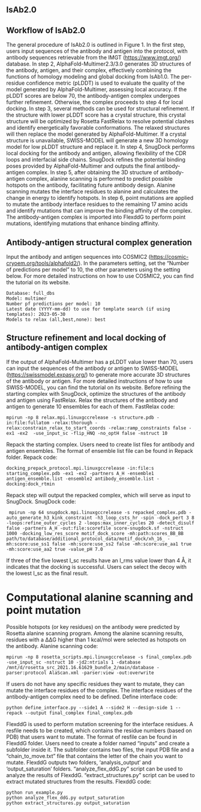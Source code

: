 ## IsAb2.0
## Workflow of IsAb2.0
The general procedure of IsAb2.0 is outlined in Figure 1. In the first step, users input sequences of the antibody and antigen into the protocol, with antibody sequences retrievable from the IMGT (https://www.imgt.org/) database. In step 2, AlphaFold-Multimer2.3/3.0 generates 3D structures of the antibody, antigen, and their complex, effectively combining the functions of homology modeling and global docking from IsAb1.0. The per-residue confidence metric (pLDDT) is used to evaluate the quality of the model generated by AlphaFold-Multimer, assessing local accuracy. If the pLDDT scores are below 70, the antibody-antigen complex undergoes further refinement. Otherwise, the complex proceeds to step 4 for local docking. In step 3, several methods can be used for structural refinement. If the structure with lower pLDDT score has a crystal structure, this crystal structure will be optimized by Rosetta FastRelax to resolve potential clashes and identify energetically favorable conformations. The relaxed structures will then replace the model generated by AlphaFold-Multimer. If a crystal structure is unavailable, SWISS-MODEL will generate a new 3D homology model for low pLDDT structure and replace it. In step 4, SnugDock performs local docking for the antibody and antigen, allowing flexibility of the CDR loops and interfacial side chains. SnugDock refines the potential binding poses provided by AlphaFold-Multimer and outputs the final antibody-antigen complex. In step 5, after obtaining the 3D structure of antibody-antigen complex, alanine scanning is performed to predict possible hotspots on the antibody, facilitating future antibody design. Alanine scanning mutates the interface residues to alanine and calculates the change in energy to identify hotspots. In step 6, point mutations are applied to mutate the antibody interface residues to the remaining 17 amino acids and identify mutations that can improve the binding affinity of the complex. The antibody-antigen complex is imported into FlexddG to perform point mutations, identifying mutations that enhance binding affinity.

## Antibody-antigen structural complex generation
Input the antibody and antigen sequences into COSMIC2 (https://cosmic-cryoem.org/tools/alphafold2/). In the parameters setting, set the “Number of predictions per model” to 10, the other parameters using the setting below. For more detailed instructions on how to use COSMIC2, you can find the tutorial on its website.
```
Database: full_dbs
Model: multimer
Number pf predictions per model: 10
Latest date (YYYY-mm-dd) to use for template search (if using templates): 2023-05-30
Models to relax (all,best,none): best
```

## Structure refinement and local docking of antibody-antigen complex
If the output of AlphaFold-Multimer has a pLDDT value lower than 70, users can input the sequences of the antibody or antigen to SWISS-MODEL (https://swissmodel.expasy.org/) to generate more accurate 3D structures of the antibody or antigen. For more detailed instructions of how to use SWISS-MODEL, you can find the tutorial on its website.
Before refining the starting complex with SnugDock, optimize the structures of the antibody and antigen using FastRelax. Relax the structures of the antibody and antigen to generate 10 ensembles for each of them. FastRelax code:
```
mpirun -np 8 relax.mpi.linuxgccrelease -s structure.pdb -in:file:fullatom -relax:thorough -relax:constrain_relax_to_start_coords -relax:ramp_constraints false -ex1 -ex2  -use_input_sc -flip_HNQ -no_optH false -nstruct 10
```
Repack the starting complex. Users need to create list files for antibody and antigen ensembles. The format of ensemble list file can be found in Repack folder. Repack code:
```
docking_prepack_protocol.mpi.linuxgccrelease -in:file:s starting_complex.pdb -ex1 -ex2 -partners A_H -ensemble1 antigen_ensemble.list -ensemble2 antibody_ensemble.list -docking:dock_rtmin
```

Repack step will output the repacked complex, which will serve as input to SnugDock. SnugDock code:
```
 mpirun -np 64 snugdock.mpi.linuxgccrelease -s repacked_complex.pdb -auto_generate_h3_kink_constraint -h3_loop_csts_hr -spin -dock_pert 3 8 -loops:refine_outer_cycles 2 -loops:max_inner_cycles 20 -detect_disulf false -partners A_H -out:file:scorefile score-snugdock.sf -nstruct 1000 -docking_low_res_score motif_dock_score -mh:path:scores_BB_BB path/to/database/additional_protocol_data/motif_dock/xh_16_ -mh:score:use_ss1 false -mh:score:use_ss2 false -mh:score:use_aa1 true -mh:score:use_aa2 true -value_pH 7.0
```
If three of the five lowest I_sc results have an I_rms value lower than 4 Å, it indicates that the docking is successful. Users can select the decoy with the lowest I_sc as the final result.


# Computational alanine scanning and point mutation
Possible hotspots (or key residues) on the antibody were predicted by Rosetta alanine scanning program. Among the alanine scanning results, residues with a ΔΔG higher than 1 kcal/mol were selected as hotspots on the antibody. Alanine scanning code:
```
mpirun -np 8 rosetta_scripts.mpi.linuxgccrelease -s final_complex.pdb -use_input_sc -nstruct 10 -jd2:ntrials 1 -database /mnt/d/rosetta_src_2021.16.61629_bundle_2/main/database -parser:protocol AlaScan.xml -parser:view -out:overwrite
```

If users do not have any specific residues they want to mutate, they can mutate the interface residues of the complex. The interface residues of the antibody-antigen complex need to be defined. Define interface code:
```
python define_interface.py --side1 A --side2 H --design-side 1 --repack --output final_complex final_complex.pdb
```

FlexddG is used to perform mutation screening for the interface residues. A resfile needs to be created, which contains the residue numbers (based on PDB) that users want to mutate. The format of resfile can be found in FlexddG folder. Users need to create a folder named “inputs” and create a subfolder inside it. The subfolder contains two files, the input PDB file and a “chain_to_move.txt” file that contains the letter of the chain you want to mutate. FlexddG outputs two folders, ‘analysis_output’ and ‘output_saturation’ folders. “analyze_flex_ddG.py” script can be used to analyze the results of FlexddG. “extract_structures.py” script can be used to extract mutated structures from the results. FlexddG code:
```
python run_example.py
python analyze_flex_ddG.py output_saturation
python extract_structures.py output_saturation
```
